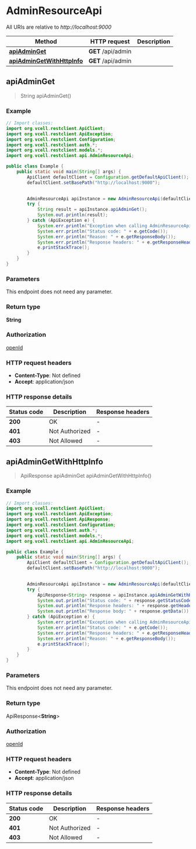 # AdminResourceApi

All URIs are relative to *http://localhost:9000*

| Method | HTTP request | Description |
|------------- | ------------- | -------------|
| [**apiAdminGet**](AdminResourceApi.md#apiAdminGet) | **GET** /api/admin |  |
| [**apiAdminGetWithHttpInfo**](AdminResourceApi.md#apiAdminGetWithHttpInfo) | **GET** /api/admin |  |



## apiAdminGet

> String apiAdminGet()



### Example

```java
// Import classes:
import org.vcell.restclient.ApiClient;
import org.vcell.restclient.ApiException;
import org.vcell.restclient.Configuration;
import org.vcell.restclient.auth.*;
import org.vcell.restclient.models.*;
import org.vcell.restclient.api.AdminResourceApi;

public class Example {
    public static void main(String[] args) {
        ApiClient defaultClient = Configuration.getDefaultApiClient();
        defaultClient.setBasePath("http://localhost:9000");
        

        AdminResourceApi apiInstance = new AdminResourceApi(defaultClient);
        try {
            String result = apiInstance.apiAdminGet();
            System.out.println(result);
        } catch (ApiException e) {
            System.err.println("Exception when calling AdminResourceApi#apiAdminGet");
            System.err.println("Status code: " + e.getCode());
            System.err.println("Reason: " + e.getResponseBody());
            System.err.println("Response headers: " + e.getResponseHeaders());
            e.printStackTrace();
        }
    }
}
```

### Parameters

This endpoint does not need any parameter.

### Return type

**String**


### Authorization

[openId](../README.md#openId)

### HTTP request headers

- **Content-Type**: Not defined
- **Accept**: application/json

### HTTP response details
| Status code | Description | Response headers |
|-------------|-------------|------------------|
| **200** | OK |  -  |
| **401** | Not Authorized |  -  |
| **403** | Not Allowed |  -  |

## apiAdminGetWithHttpInfo

> ApiResponse<String> apiAdminGet apiAdminGetWithHttpInfo()



### Example

```java
// Import classes:
import org.vcell.restclient.ApiClient;
import org.vcell.restclient.ApiException;
import org.vcell.restclient.ApiResponse;
import org.vcell.restclient.Configuration;
import org.vcell.restclient.auth.*;
import org.vcell.restclient.models.*;
import org.vcell.restclient.api.AdminResourceApi;

public class Example {
    public static void main(String[] args) {
        ApiClient defaultClient = Configuration.getDefaultApiClient();
        defaultClient.setBasePath("http://localhost:9000");
        

        AdminResourceApi apiInstance = new AdminResourceApi(defaultClient);
        try {
            ApiResponse<String> response = apiInstance.apiAdminGetWithHttpInfo();
            System.out.println("Status code: " + response.getStatusCode());
            System.out.println("Response headers: " + response.getHeaders());
            System.out.println("Response body: " + response.getData());
        } catch (ApiException e) {
            System.err.println("Exception when calling AdminResourceApi#apiAdminGet");
            System.err.println("Status code: " + e.getCode());
            System.err.println("Response headers: " + e.getResponseHeaders());
            System.err.println("Reason: " + e.getResponseBody());
            e.printStackTrace();
        }
    }
}
```

### Parameters

This endpoint does not need any parameter.

### Return type

ApiResponse<**String**>


### Authorization

[openId](../README.md#openId)

### HTTP request headers

- **Content-Type**: Not defined
- **Accept**: application/json

### HTTP response details
| Status code | Description | Response headers |
|-------------|-------------|------------------|
| **200** | OK |  -  |
| **401** | Not Authorized |  -  |
| **403** | Not Allowed |  -  |


